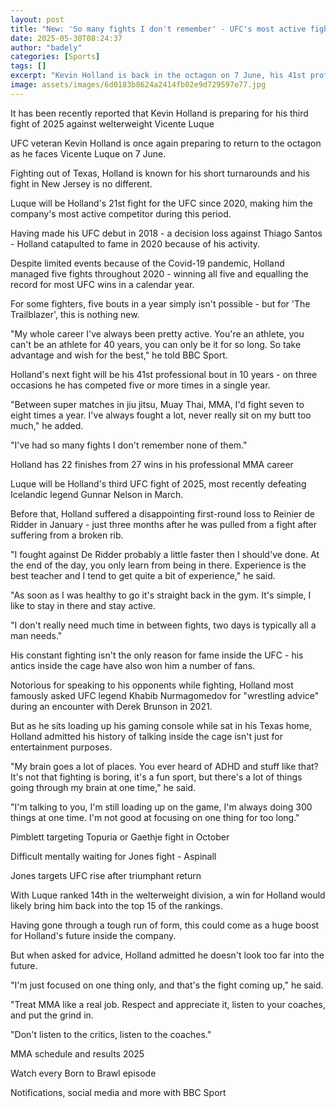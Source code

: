 ```yaml
---
layout: post
title: "New: 'So many fights I don't remember' - UFC's most active fighter"
date: 2025-05-30T08:24:37
author: "badely"
categories: [Sports]
tags: []
excerpt: "Kevin Holland is back in the octagon on 7 June, his 41st professional fight since 2015."
image: assets/images/6d0183b8624a2414fb02e9d729597e77.jpg
---
```


It has been recently reported that Kevin Holland is preparing for his third fight of 2025 against welterweight Vicente Luque

UFC veteran Kevin Holland is once again preparing to return to the octagon as he faces Vicente Luque on 7 June.

Fighting out of Texas, Holland is known for his short turnarounds and his fight in New Jersey is no different.

Luque will be Holland's 21st fight for the UFC since 2020, making him the company's most active competitor during this period.

Having made his UFC debut in 2018 - a decision loss against Thiago Santos - Holland catapulted to fame in 2020 because of his activity.

Despite limited events because of the Covid-19 pandemic, Holland managed five fights throughout 2020 - winning all five and equalling the record for most UFC wins in a calendar year.

For some fighters, five bouts in a year simply isn't possible - but for 'The Trailblazer', this is nothing new.

"My whole career I've always been pretty active. You're an athlete, you can't be an athlete for 40 years, you can only be it for so long. So take advantage and wish for the best," he told BBC Sport.

Holland's next fight will be his 41st professional bout in 10 years - on three occasions he has competed five or more times in a single year. 

"Between super matches in jiu jitsu, Muay Thai, MMA, I'd fight seven to eight times a year. I've always fought a lot, never really sit on my butt too much," he added.

"I've had so many fights I don't remember none of them."

Holland has 22 finishes from 27 wins in his professional MMA career

Luque will be Holland's third UFC fight of 2025, most recently defeating Icelandic legend Gunnar Nelson in March.

Before that, Holland suffered a disappointing first-round loss to Reinier de Ridder in January - just three months after he was pulled from a fight after suffering from a broken rib.

"I fought against De Ridder probably a little faster then I should've done. At the end of the day, you only learn from being in there. Experience is the best teacher and I tend to get quite a bit of experience," he said.

"As soon as I was healthy to go it's straight back in the gym. It's simple, I like to stay in there and stay active.

"I don't really need much time in between fights, two days is typically all a man needs."

His constant fighting isn't the only reason for fame inside the UFC - his antics inside the cage have also won him a number of fans.

Notorious for speaking to his opponents while fighting, Holland most famously asked UFC legend Khabib Nurmagomedov for "wrestling advice" during an encounter with Derek Brunson in 2021.

But as he sits loading up his gaming console while sat in his Texas home, Holland admitted his history of talking inside the cage isn't just for entertainment purposes.

"My brain goes a lot of places. You ever heard of ADHD and stuff like that? It's not that fighting is boring, it's a fun sport, but there's a lot of things going through my brain at one time," he said.

"I'm talking to you, I'm still loading up on the game, I'm always doing 300 things at one time. I'm not good at focusing on one thing for too long."

Pimblett targeting Topuria or Gaethje fight in October 

Difficult mentally waiting for Jones fight - Aspinall

Jones targets UFC rise after triumphant return

With Luque ranked 14th in the welterweight division, a win for Holland would likely bring him back into the top 15 of the rankings.

Having gone through a tough run of form, this could come as a huge boost for Holland's future inside the company.

But when asked for advice, Holland admitted he doesn't look too far into the future.

"I'm just focused on one thing only, and that's the fight coming up," he said.

"Treat MMA like a real job. Respect and appreciate it, listen to your coaches, and put the grind in. 

"Don't listen to the critics, listen to the coaches."

MMA schedule and results 2025

Watch every Born to Brawl episode

Notifications, social media and more with BBC Sport

